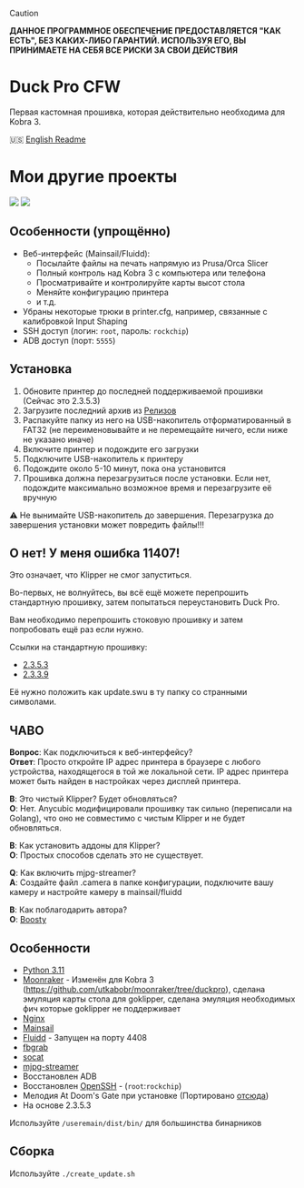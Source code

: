 > [!CAUTION]
> **ДАННОЕ ПРОГРАММНОЕ ОБЕСПЕЧЕНИЕ ПРЕДОСТАВЛЯЕТСЯ "КАК ЕСТЬ", БЕЗ КАКИХ-ЛИБО ГАРАНТИЙ. ИСПОЛЬЗУЯ ЕГО, ВЫ ПРИНИМАЕТЕ НА СЕБЯ ВСЕ РИСКИ ЗА СВОИ ДЕЙСТВИЯ**

# Duck Pro CFW

Первая кастомная прошивка, которая действительно необходима для Kobra 3.

🇺🇸 [English Readme](./README.md)

# Мои другие проекты

[<img src="/.github/img/bk_badge.png">](https://github.com/utkabobr/BeamKlipper) [<img src="/.github/img/sb_badge.png">](https://github.com/utkabobr/SliceBeam)

## Особенности (упрощённо)

- Веб-интерфейс (Mainsail/Fluidd):
  - Посылайте файлы на печать напрямую из Prusa/Orca Slicer
  - Полный контроль над Kobra 3 с компьютера или телефона
  - Просматривайте и контролируйте карты высот стола
  - Меняйте конфигурацию принтера
  - и т.д.
- Убраны некоторые трюки в printer.cfg, например, связанные с калибровкой Input Shaping
- SSH доступ (логин: `root`, пароль: `rockchip`)
- ADB доступ (порт: `5555`)

## Установка

1. Обновите принтер до последней поддерживаемой прошивки (Сейчас это 2.3.5.3)
2. Загрузите последний архив из [Релизов](https://github.com/utkabobr/DuckPro-Kobra3/releases/latest)
3. Распакуйте папку из него на USB-накопитель отформатированный в FAT32 (не переименовывайте и не перемещайте ничего, если ниже не указано иначе)
4. Включите принтер и подождите его загрузки
5. Подключите USB-накопитель к принтеру
6. Подождите около 5-10 минут, пока она установится
7. Прошивка должна перезагрузиться после установки. Если нет, подождите максимально возможное время и перезагрузите её вручную

:warning: Не вынимайте USB-накопитель до завершения. Перезагрузка до завершения установки может повредить файлы!!!

## О нет! У меня ошибка 11407!
Это означает, что Klipper не смог запуститься.

Во-первых, не волнуйтесь, вы всё ещё можете перепрошить стандартную прошивку, затем попытаться переустановить Duck Pro.

Вам необходимо перепрошить стоковую прошивку и затем попробовать ещё раз если нужно.

Ссылки на стандартную прошивку:
- [2.3.5.3](https://ytkab0bp.ru/Kobra3_2.3.5.3.swu)
- [2.3.3.9](https://ytkab0bp.ru/Kobra3_2.3.3.9.swu)

Её нужно положить как update.swu в ту папку со странными символами.

## ЧАВО

**Вопрос**: Как подключиться к веб-интерфейсу?<br>
**Ответ**: Просто откройте IP адрес принтера в браузере с любого устройства, находящегося в той же локальной сети. IP адрес принтера может быть найден в настройках через дисплей принтера.

**В**: Это чистый Klipper? Будет обновляться?<br>
**О**: Нет. Anycubic модифицировали прошивку так сильно (переписали на Golang), что оно не совместимо с чистым Klipper и не будет обновляться.

**В**: Как установить аддоны для Klipper?<br>
**О**: Простых способов сделать это не существует.

**Q**: Как включить mjpg-streamer?<br>
**A**: Создайте файл .camera в папке конфигурации, подключите вашу камеру и настройте камеру в mainsail/fluidd

**В**: Как поблагодарить автора?<br>
**О**: [Boosty](https://boosty.to/ytkab0bp)

## Особенности

- [Python 3.11](https://python.org)
- [Moonraker](https://github.com/Arksine/moonraker) - Изменён для Kobra 3 (https://github.com/utkabobr/moonraker/tree/duckpro), сделана эмуляция карты стола для goklipper, сделана эмуляция необходимых фич которые goklipper не поддерживает
- [Nginx](https://nginx.org)
- [Mainsail](https://github.com/mainsail-crew/mainsail)
- [Fluidd](https://github.com/fluidd-core/fluidd) - Запущен на порту 4408
- [fbgrab](https://github.com/GunnarMonell/fbgrab)
- [socat](http://www.dest-unreach.org/socat)
- [mjpg-streamer](https://sourceforge.net/projects/mjpg-streamer)
- Восстановлен ADB
- Восстановлен [OpenSSH](https://www.openssh.com) - (`root`:`rockchip`)
- Мелодия At Doom's Gate при установке (Портировано [отсюда](https://github.com/robsoncouto/arduino-songs/blob/master/doom/doom.ino))
- На основе 2.3.5.3

Используйте `/useremain/dist/bin/` для большинства бинарников

## Сборка

Используйте `./create_update.sh`
